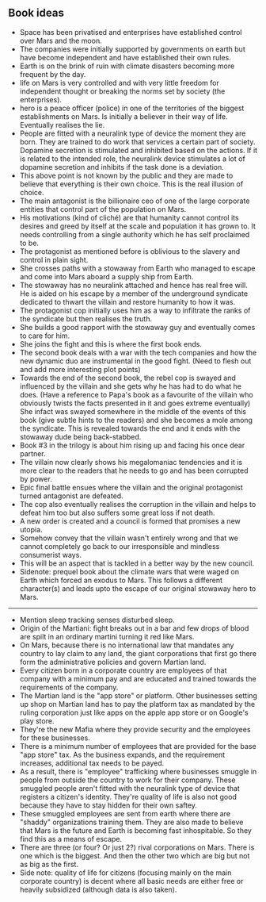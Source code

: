 ## Book ideas
- Space has been privatised and enterprises have established control over Mars and the moon.
- The companies were initially supported by governments on earth but have become independent and have established their own rules. 
- Earth is on the brink of ruin with climate disasters becoming more frequent by the day.
- life on Mars is very controlled and with very little freedom for independent thought or breaking the norms set by society (the enterprises).
- hero is a peace officer (police) in one of the territories of the biggest establishments on Mars. Is initially a believer in their way of life. Eventually realises the lie. 
- People are fitted with a neuralink type of device the moment they are born. They are trained to do work that services a certain part of society. Dopamine secretion is stimulated and inhibited based on the actions. If it is related to the intended role, the neuralink device stimulates a lot of dopamine secretion and inhibits if the task done is a deviation.
- This above point is not known by the public and they are made to believe that everything is their own choice. This is the real illusion of choice. 
- The main antagonist is the billionaire ceo of one of the large corporate entities that control part of the population on Mars. 
- His motivations (kind of cliché) are that humanity cannot control its desires and greed by itself at the scale and population it has grown to. It needs controlling from a single authority which he has self proclaimed to be.
- The protagonist as mentioned before is oblivious to the slavery and control in plain sight.
- She crosses paths with a stowaway from Earth who managed to escape and come into Mars aboard a supply ship from Earth.
- The stowaway has no neuralink attached and hence has real free will. He is aided on his escape by a member of the underground syndicate dedicated to thwart the villain and restore humanity to how it was.
- The protagonist cop initially uses him as a way to infiltrate the ranks of the syndicate but then realises the truth.
- She builds a good rapport with the stowaway guy and eventually comes to care for him.
- She joins the fight and this is where the first book ends.
- The second book deals with a war with the tech companies and how the new dynamic duo are instrumental in the good fight. (Need to flesh out and add more interesting plot points)
- Towards the end of the second book, the rebel cop is swayed and influenced by the villain and she gets why he has had to do what he does. (Have a reference to Papa's book as a favourite of the villain who obviously twists the facts presented in it and goes extreme eventually) She infact was swayed somewhere in the middle of the events of this book (give subtle hints to the readers) and she becomes a mole among the syndicate. This is revealed towards the end and it ends with the stowaway dude being back-stabbed.
- Book #3 in the trilogy is about him rising up and facing his once dear partner.
- The villain now clearly shows his megalomaniac tendencies and it is more clear to the readers that he needs to go and has been corrupted by power.
- Epic final battle ensues where the villain and the original protagonist turned antagonist are defeated. 
- The cop also eventually realises the corruption in the villain and helps to defeat him too but also suffers some great loss if not death.
- A new order is created and a council is formed that promises a new utopia.
- Somehow convey that the villain wasn't entirely wrong and that we cannot completely go back to our irresponsible and mindless consumerist ways. 
- This will be an aspect that is tackled in a better way by the new council.
- Sidenote: prequel book about the climate wars that were waged on Earth which forced an exodus to Mars. This follows a different character(s) and leads upto the escape of our original stowaway hero to Mars.
___

- Mention sleep tracking senses disturbed sleep.
- Origin of the Martiani: fight breaks out in a bar and few drops of blood are spilt in an ordinary martini turning it red like Mars. 
- On Mars, because there is no international law that mandates any country to lay claim to any land, the giant corporations that first go there form the administrative policies and govern Martian land.
- Every citizen born in a corporate country are employees of that company with a minimum pay and are educated and trained towards the requirements of the company.
- The Martian land is the "app store" or platform. Other businesses setting up shop on Martian land has to pay the platform tax as mandated by the ruling corporation just like apps on the apple app store or on Google's play store.
- They're the new Mafia where they provide security and the employees for these businesses. 
- There is a minimum number of employees that are provided for the base "app store" tax. As the business expands, and the requirement increases, additional tax needs to be payed.
- As a result, there is "employee" trafficking where businesses smuggle in people from outside the country to work for their company. These smuggled people aren't fitted with the neuralink type of device that registers a citizen's identity. They're quality of life is also not good because they have to stay hidden for their own saftey.
- These smuggled employees are sent from earth where there are "shaddy" organizations training them. They are also made to believe that Mars is the future and Earth is becoming fast inhospitable. So they find this as a means of escape.
- There are three (or four? Or just 2?) rival corporations on Mars. There is one which is the biggest. And then the other two which are big but not as big as the first.
- Side note: quality of life for citizens (focusing mainly on the main corporate country) is decent where all basic needs are either free or heavily subsidized (although data is also taken).
